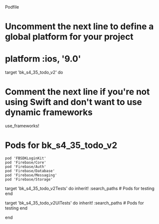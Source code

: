 Podfile

# Uncomment the next line to define a global platform for your project
# platform :ios, '9.0'

target 'bk_s4_35_todo_v2' do
  # Comment the next line if you're not using Swift and don't want to use dynamic frameworks
  use_frameworks!

  # Pods for bk_s4_35_todo_v2
	pod 'FBSDKLoginKit'
	pod 'Firebase/Core'
	pod 'Firebase/Auth'
	pod 'Firebase/Database'
	pod 'Firebase/Messaging'
	pod 'Firebase/Storage'
  target 'bk_s4_35_todo_v2Tests' do
    inherit! :search_paths
    # Pods for testing
  end

  target 'bk_s4_35_todo_v2UITests' do
    inherit! :search_paths
    # Pods for testing
  end

end
